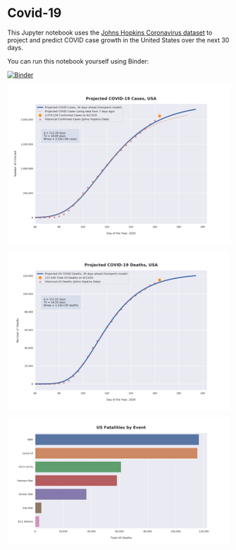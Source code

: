 # Covid-19

This Jupyter notebook uses the [Johns Hopkins Coronavirus dataset](https://github.com/CSSEGISandData/COVID-19/blob/master/README.md) to project and predict COVID case growth in the United States over the next 30 days.

You can run this notebook yourself using Binder:

[![Binder](https://mybinder.org/badge_logo.svg)](https://mybinder.org/v2/gh/bws428/covid-19/master?filepath=covid-projections.nbconvert.ipynb)

![Projected Cases plot](https://raw.githubusercontent.com/bws428/covid-19/master/charts/covid-6.13.20.png)

![Projected Deaths plot](https://raw.githubusercontent.com/bws428/covid-19/master/charts/covid-deaths-6.13.20.png)

![Casualties plot](https://raw.githubusercontent.com/bws428/covid-19/master/charts/casualties.png)

